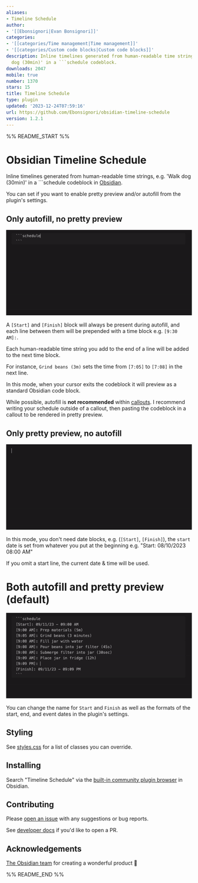 ```yaml
---
aliases:
- Timeline Schedule
author:
- '[[Ebonsignori|Evan Bonsignori]]'
categories:
- '[[categories/Time management|Time management]]'
- '[[categories/Custom code blocks|Custom code blocks]]'
description: Inline timelines generated from human-readable time strings, e.g. 'Walk
  dog (30min)' in a ```schedule codeblock.
downloads: 2047
mobile: true
number: 1370
stars: 15
title: Timeline Schedule
type: plugin
updated: '2023-12-24T07:59:16'
url: https://github.com/Ebonsignori/obsidian-timeline-schedule
version: 1.2.1
---
```


%% README_START %%

# Obsidian Timeline Schedule

Inline timelines generated from human-readable time strings, e.g. 'Walk dog (30min)' in a ```schedule codeblock in [Obsidian](https://obsidian.md).

You can set if you want to enable pretty preview and/or autofill from the plugin's settings.

## Only autofill, no pretty preview

![Only autofill, no pretty preview demo gif](https://raw.githubusercontent.com/Ebonsignori/obsidian-timeline-schedule/HEAD/docs/v1-with-autofill-no-preview.gif)

A `[Start]` and `[Finish]` block will always be present during autofill, and each line between them will be prepended with a time block e.g. `[9:30 AM]:`.

Each human-readable time string you add to the end of a line will be added to the next time block.

For instance, `Grind beans (3m)` sets the time from `[7:05]` to `[7:08]` in the next line.

In this mode, when your cursor exits the codeblock it will preview as a standard Obsidian code block.

While possible, autofill is **not recommended** within [callouts](https://help.obsidian.md/Editing+and+formatting/Callouts). I recommend writing your schedule outside of a callout, then pasting the codeblock in a callout to be rendered in pretty preview. 

## Only pretty preview, no autofill

![Only pretty preview, no autofill demo gif](https://raw.githubusercontent.com/Ebonsignori/obsidian-timeline-schedule/HEAD/docs/v1-with-preview-no-autofill.gif)

In this mode, you don't need date blocks, e.g. (`[Start]`, `[Finish]`), the `start` date is set from whatever you put at the beginning e.g. "Start: 08/10/2023 08:00 AM"

If you omit a start line, the current date & time will be used.

# Both autofill and pretty preview (default)

![Both autofill and pretty preview demo gif](https://raw.githubusercontent.com/Ebonsignori/obsidian-timeline-schedule/HEAD/docs/v1-both-modes.gif)

You can change the name for `Start` and `Finish` as well as the formats of the start, end, and event dates in the plugin's settings.

## Styling

See [styles.css](./styles.css) for a list of classes you can override.

## Installing

Search "Timeline Schedule" via the [built-in community plugin browser](https://help.obsidian.md/Extending+Obsidian/Community+plugins) in Obsidian.

## Contributing

Please [open an issue](https://github.com/Ebonsignori/obsidian-timeline-schedule/issues/new) with any suggestions or bug reports.

See [developer docs](docs/development.md) if you'd like to open a PR.

## Acknowledgements

[The Obsidian team](https://obsidian.md/about) for creating a wonderful product :purple_heart:


%% README_END %%